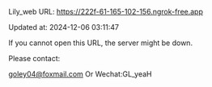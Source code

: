 Lily_web URL: https://222f-61-165-102-156.ngrok-free.app

Updated at: 2024-12-06 03:11:47

If you cannot open this URL, the server might be down.

Please contact: 

goley04@foxmail.com Or Wechat:GL_yeaH